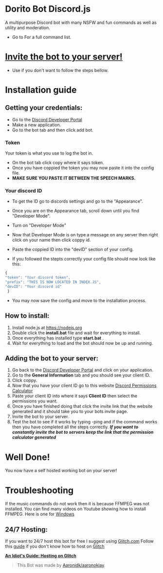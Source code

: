 # Dorito Bot Discord.js
A multipurpose Discord bot with many NSFW and fun commands as well as utility and moderation. 
* Go to []() For a full command list.

# [Invite the bot to your server!](https://discordapp.com/oauth2/authorize?client_id=546100087579738133&scope=bot&permissions=506588246) 
* Use if you don't want to follow the steps bellow.

# **Installation guide**
## Getting your credentials:
* Go to the [Discord Developer Portal](https://discordapp.com/developers/applications/)
* Make a new application.
* Go to the bot tab and then click add bot.
### Token
Your token is what you use to log the bot in.
* On the bot tab click copy where it says token.
* Once you have coppied the token you may now paste it into the config file.
* **MAKE SURE YOU PASTE IT BETWEEN THE SPEECH MARKS.**

 ### Your discord ID
 * To get the ID go to discords settings and go to the "Appearance".
 * Once you are on the Appearance tab, scroll down until you find "Developer Mode".
 * Turn on "Developer Mode"
 * Now that Developer Mode is on type a message on any server then right click on your name then click coppy id.
 * Paste the coppied ID into the "devID" section of your config.
 
 * If you followed the stepts correctly your config file should now look like this:
  ```js 
  {
  "token": "Your discord token",
  "prefix": "THIS IS NOW LOCATED IN INDEX.JS",
  "devID": "Your discord id"
   }
  ```
  * You may now save the config and move to the installation process.

## How to install:
1. Install node.js at https://nodejs.org
2. Double click the **install.bat** file and wait for everything to install.
3. Once everything has installed type **start.bat** .
4. Wait for everything to load and the bot should now be up and running.

## Adding the bot to your server:
1. Go back to the [Discord Developer Portal](https://discordapp.com/developers/applications/) and click on your application.
2. Go to the **General Information** tab and you should see your client ID.
3. Click coppy.
4. Now that you have your client ID go to this website [Discord Permissions Calculator](https://discordapi.com/permissions.html#305261654)
5. Paste your client ID into where it says **Client ID** then select the permissions you want.
6. Once you have finished doing that click the invite link that the website generated and it should take you to your bots invite page.
7. Invite the bot to your server.
8. Test the bot to see if it works by typing -ping and if the command works then you have completed all the steps correctly.
***If you want to constantly invite the bot to servers keep the link that the permission calculator generated***

# Well Done!
You now have a self hosted working bot on your server!

# Troubleshooting
If the music commands do not work then it is because FFMPEG was not installed.
You can find many videos on Youtube showing how to install FFMPEG.
Here is one for [Windows](https://www.youtube.com/watch?v=qjtmgCb8NcE)

## 24/7 Hosting:

If you want to 24/7 host this bot for free I suggest using [Glitch.com](https://glitch.com)
Follow this [guide](https://anidiots.guide/other-guides/hosting-on-glitch) if you don't know how to host on [Glitch](https://glitch.com)

[**An Idiot's Guide: Hosting on Glitch**](https://anidiots.guide/other-guides/hosting-on-glitch)

> This Bot was made by [Aaronidk/aaronokiay]().
